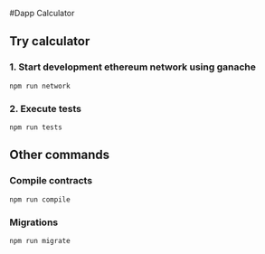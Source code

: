 #Dapp Calculator

## Try calculator
### 1. Start development ethereum network using ganache
`npm run network`

### 2. Execute tests
`npm run tests`

## Other commands
### Compile contracts
`npm run compile`

### Migrations
`npm run migrate`